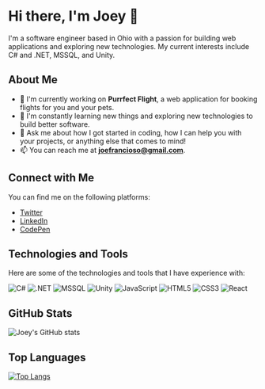 # Hi there, I'm Joey 👋

I'm a software engineer based in Ohio with a passion for building web applications and exploring new technologies. My current interests include C# and .NET, MSSQL, and Unity.

## About Me

- 🔭 I'm currently working on **Purrfect Flight**, a web application for booking flights for you and your pets.
- 🌱 I'm constantly learning new things and exploring new technologies to build better software.
- 💬 Ask me about how I got started in coding, how I can help you with your projects, or anything else that comes to mind!
- 📫 You can reach me at **joefrancioso@gmail.com**.

## Connect with Me

You can find me on the following platforms:

- [Twitter](https://twitter.com/YeojMars)
- [LinkedIn](https://linkedin.com/in/jfrancioso)
- [CodePen](https://codepen.io/tippytoeyjoey)

## Technologies and Tools

Here are some of the technologies and tools that I have experience with:

![C#](https://img.shields.io/badge/-C%23-239120?style=flat-square&logo=c-sharp&logoColor=white)
![.NET](https://img.shields.io/badge/-.NET-512BD4?style=flat-square&logo=.net&logoColor=white)
![MSSQL](https://img.shields.io/badge/-MSSQL-CC2927?style=flat-square&logo=microsoft-sql-server&logoColor=white)
![Unity](https://img.shields.io/badge/-Unity-000000?style=flat-square&logo=unity&logoColor=white)
![JavaScript](https://img.shields.io/badge/-JavaScript-F7DF1E?style=flat-square&logo=javascript&logoColor=black)
![HTML5](https://img.shields.io/badge/-HTML5-E34F26?style=flat-square&logo=html5&logoColor=white)
![CSS3](https://img.shields.io/badge/-CSS3-1572B6?style=flat-square&logo=css3&logoColor=white)
![React](https://img.shields.io/badge/-React-61DAFB?style=flat-square&logo=react&logoColor=black)

## GitHub Stats

![Joey's GitHub stats](https://github-readme-stats.vercel.app/api?username=Jfrancioso&show_icons=true&theme=dracula)

## Top Languages

[![Top Langs](https://github-readme-stats.vercel.app/api/top-langs/?username=Jfrancioso&layout=compact&theme=dracula)](https://github.com/Jfrancioso/github-readme-stats)

